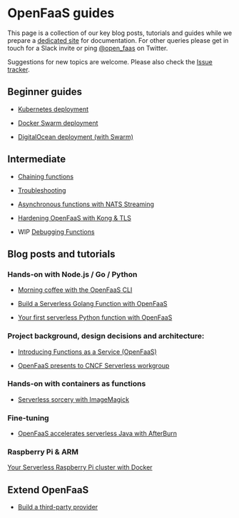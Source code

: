 OpenFaaS guides
================

This page is a collection of our key blog posts, tutorials and guides while we prepare a [dedicated site](https://github.com/openfaas/faas/issues/253) for documentation. For other queries please get in touch for a Slack invite or ping [@open_faas](https://twitter.com/open_faas) on Twitter.

Suggestions for new topics are welcome. Please also check the [Issue tracker](https://github.com/openfaas/faas/issues).

## Beginner guides

* [Kubernetes deployment](deployment_k8s.md)

* [Docker Swarm deployment](deployment_swarm.md)

* [DigitalOcean deployment (with Swarm)](deployment_digitalocean.md)

## Intermediate

* [Chaining functions](chaining_functions.md)

* [Troubleshooting](troubleshooting.md)

* [Asynchronous functions with NATS Streaming](asynchronous.md)

* [Hardening OpenFaaS with Kong & TLS](kong_integration.md)

* WIP [Debugging Functions](https://github.com/openfaas/faas/issues/223)

## Blog posts and tutorials

### Hands-on with Node.js / Go / Python

* [Morning coffee with the OpenFaaS CLI](https://blog.alexellis.io/quickstart-openfaas-cli/)

* [Build a Serverless Golang Function with OpenFaaS](https://blog.alexellis.io/serverless-golang-with-openfaas/)

* [Your first serverless Python function with OpenFaaS](https://blog.alexellis.io/first-faas-python-function/)

### Project background, design decisions and architecture:

* [Introducing Functions as a Service (OpenFaaS)](https://blog.alexellis.io/introducing-functions-as-a-service/)

* [OpenFaaS presents to CNCF Serverless workgroup](https://blog.alexellis.io/openfaas-cncf-workgroup/)

### Hands-on with containers as functions

* [Serverless sorcery with ImageMagick](https://blog.alexellis.io/serverless-imagemagick/)

### Fine-tuning

* [OpenFaaS accelerates serverless Java with AfterBurn](https://blog.alexellis.io/openfaas-serverless-acceleration/)

### Raspberry Pi & ARM

[Your Serverless Raspberry Pi cluster with Docker](https://blog.alexellis.io/your-serverless-raspberry-pi-cluster/)

## Extend OpenFaaS

* [Build a third-party provider](backends.md)
